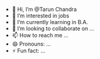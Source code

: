- 👋 Hi, I’m @Tarun Chandra
- 👀 I’m interested in jobs
- 🌱 I’m currently learning in B.A.
- 💞️ I’m looking to collaborate on ...
- 📫 How to reach me ...
- 😄 Pronouns: ...
- ⚡ Fun fact: ...

<!---
Tarunchandra990/Tarunchandra990 is a ✨ special ✨ repository because its `README.md` (this file) appears on your GitHub profile.
You can click the Preview link to take a look at your changes.
--->
